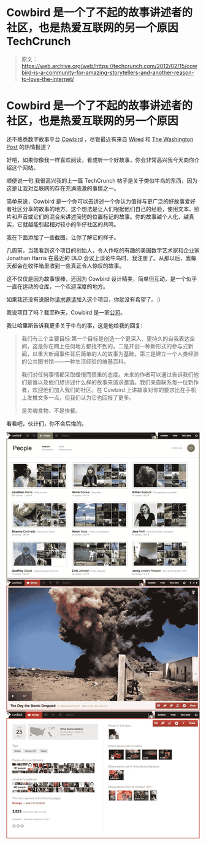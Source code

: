 # Cowbird 是一个了不起的故事讲述者的社区，也是热爱互联网的另一个原因 TechCrunch

> 原文：<https://web.archive.org/web/https://techcrunch.com/2012/02/15/cowbird-is-a-community-for-amazing-storytellers-and-another-reason-to-love-the-internet/>

# Cowbird 是一个了不起的故事讲述者的社区，也是热爱互联网的另一个原因

还不熟悉数字故事平台 [Cowbird](https://web.archive.org/web/20221006182500/http://cowbird.com/) ，尽管最近有来自 [Wired](https://web.archive.org/web/20221006182500/http://www.wired.com/geekdad/2012/02/cowbird-stories/) 和 [The Washington Post](https://web.archive.org/web/20221006182500/http://www.washingtonpost.com/lifestyle/style/cowbird-sets-photos-to-song/2012/02/07/gIQAubgV4Q_story.html) 的热情报道？

好吧，如果你像我一样喜欢阅读，看或听一个好故事，你会非常高兴我今天向你介绍这个网站。

顺便说一句:我很高兴我的上一篇 TechCrunch 帖子是关于类似牛鸟的东西，因为这是让我对互联网的存在充满感激的事情之一。

简单来说，Cowbird 是一个你可以去讲述一个你认为值得与更广泛的好故事爱好者社区分享的故事的地方。这个想法是让人们根据他们自己的经验，使用文本、照片和声音或它们的混合来讲述简短的位置标记的故事。你的故事越个人化、越真实，它就越能引起相对较小的牛仔社区的共鸣。

我在下面添加了一些截图，让你了解它的样子。

几周前，当我看到这个项目的创始人，令人作呕的有趣的美国数字艺术家和企业家 Jonathan Harris 在最近的 DLD 会议上谈论牛鸟时，我注册了。从那以后，我每天都会在收件箱里收到一些真正令人惊叹的故事。

这不仅仅是因为故事很棒，还因为 Cowbird 设计精美，简单但互动，是一个似乎一直在运动的仓库，一个欢迎深度的地方。

如果我还没有说服你[请求邀请](https://web.archive.org/web/20221006182500/https://cowbird.com/request-invite/)加入这个项目，你就没有希望了。:)

我说项目了吗？截至昨天，Cowbird 是一家[公司](https://web.archive.org/web/20221006182500/http://blog.cowbird.com/post/17611542231/cowbird-inc-a-love-story)。

我让哈里斯告诉我更多关于牛鸟的事，这是他给我的回复:

> 我们有三个主要目标:第一个目标是创造一个更深入、更持久的自我表达空间，这是你在网上任何地方都找不到的。二是开创一种新形式的参与式新闻，以重大新闻事件背后简单的人的故事为基础。第三是建立一个人类经验的公共图书馆——一种生活经验的维基百科。
> 
> 我们对任何事情都采取缓慢而慎重的态度。未来的作者可以通过告诉我们他们是谁以及他们想讲述什么样的故事来请求邀请。我们亲自联系每一位新作者，欢迎他们加入我们的社区。在 Cowbird 上讲故事对你的要求比在手机上发推文多一点，但我们认为它也回报了更多。
> 
> 是灵魂食物，不是快餐。

看看吧，伙计们，你不会后悔的。

![](img/359c51e2e10e0b75306bbfd68eb22811.png)
![](img/14fb7235e2f3cd2bdd53da9248d4b314.png)
![](img/e077c3fb6b379cb574fefe2575bc0bb8.png)
